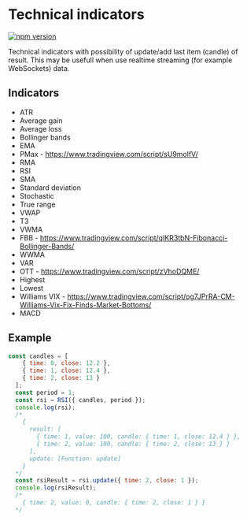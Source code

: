 # Technical indicators
[![npm version](https://badge.fury.io/js/%40aduryagin%2Ftechnical-indicators.svg)](https://badge.fury.io/js/%40aduryagin%2Ftechnical-indicators)

Technical indicators with possibility of update/add last item (candle) of result. This may be usefull when use realtime streaming (for example WebSockets) data.

## Indicators
* ATR 
* Average gain
* Average loss
* Bollinger bands
* EMA
* PMax - https://www.tradingview.com/script/sU9molfV/
* RMA
* RSI
* SMA
* Standard deviation
* Stochastic
* True range
* VWAP
* T3
* VWMA
* FBB - https://www.tradingview.com/script/qIKR3tbN-Fibonacci-Bollinger-Bands/
* WWMA
* VAR
* OTT - https://www.tradingview.com/script/zVhoDQME/
* Highest
* Lowest
* Williams VIX - https://www.tradingview.com/script/og7JPrRA-CM-Williams-Vix-Fix-Finds-Market-Bottoms/
* MACD

## Example
```js script
const candles = [
    { time: 0, close: 12.2 },
    { time: 1, close: 12.4 },
    { time: 2, close: 13 }
  ];
  const period = 1;
  const rsi = RSI({ candles, period });
  console.log(rsi);
  /*
    {
      result: [
        { time: 1, value: 100, candle: { time: 1, close: 12.4 } },
        { time: 2, value: 100, candle: { time: 2, close: 13 } }
      ],
      update: [Function: update]
    }
  */
  const rsiResult = rsi.update({ time: 2, close: 1 });
  console.log(rsiResult);
  /*
    { time: 2, value: 0, candle: { time: 2, close: 1 } }
  */
```